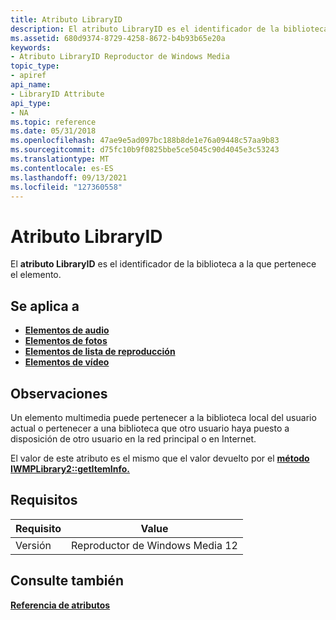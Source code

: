```yaml
---
title: Atributo LibraryID
description: El atributo LibraryID es el identificador de la biblioteca a la que pertenece el elemento.
ms.assetid: 680d9374-8729-4258-8672-b4b93b65e20a
keywords:
- Atributo LibraryID Reproductor de Windows Media
topic_type:
- apiref
api_name:
- LibraryID Attribute
api_type:
- NA
ms.topic: reference
ms.date: 05/31/2018
ms.openlocfilehash: 47ae9e5ad097bc188b8de1e76a09448c57aa9b83
ms.sourcegitcommit: d75fc10b9f0825bbe5ce5045c90d4045e3c53243
ms.translationtype: MT
ms.contentlocale: es-ES
ms.lasthandoff: 09/13/2021
ms.locfileid: "127360558"
---
```

# <a name="libraryid-attribute"></a>Atributo LibraryID

El **atributo LibraryID** es el identificador de la biblioteca a la que pertenece el elemento.

## <a name="applies-to"></a>Se aplica a

-   [**Elementos de audio**](audio-item-attributes.md)
-   [**Elementos de fotos**](photo-item-attributes.md)
-   [**Elementos de lista de reproducción**](playlist-attributes-ref.md)
-   [**Elementos de vídeo**](video-item-attributes.md)

## <a name="remarks"></a>Observaciones

Un elemento multimedia puede pertenecer a la biblioteca local del usuario actual o pertenecer a una biblioteca que otro usuario haya puesto a disposición de otro usuario en la red principal o en Internet.

El valor de este atributo es el mismo que el valor devuelto por el [**método IWMPLibrary2::getItemInfo.**](/previous-versions/windows/desktop/api/wmp/nf-wmp-iwmplibrary-get_name)

## <a name="requirements"></a>Requisitos



| Requisito | Value |
|--------------------|------------------------------------|
| Versión<br/> | Reproductor de Windows Media 12<br/> |



## <a name="see-also"></a>Consulte también

<dl> <dt>

[**Referencia de atributos**](attribute-reference.md)
</dt> </dl>

 

 






